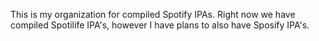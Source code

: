 This is my organization for compiled Spotify IPAs. Right now we have compiled Spotilife IPA's, however I have plans to also have Sposify IPA's.
